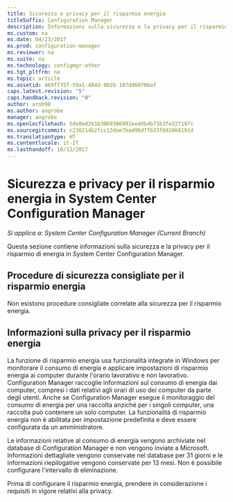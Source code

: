 ```yaml
---
title: Sicurezza e privacy per il risparmio energia
titleSuffix: Configuration Manager
description: Informazioni sulla sicurezza e la privacy per il risparmio di energia in System Center Configuration Manager.
ms.custom: na
ms.date: 04/23/2017
ms.prod: configuration-manager
ms.reviewer: na
ms.suite: na
ms.technology: configmgr-other
ms.tgt_pltfrm: na
ms.topic: article
ms.assetid: 469ff35f-59a1-484d-902b-107dd6070baf
caps.latest.revision: "5"
caps.handback.revision: "0"
author: arob98
ms.author: angrobe
manager: angrobe
ms.openlocfilehash: 5de0ed261b3069306992eeddb4b71b3fe22f197c
ms.sourcegitcommit: c236214b2fcc13dae7bad96d7fb33f692868191d
ms.translationtype: HT
ms.contentlocale: it-IT
ms.lasthandoff: 10/12/2017
---
```

# <a name="security-and-privacy-for-power-management-in-system-center-configuration-manager"></a>Sicurezza e privacy per il risparmio energia in System Center Configuration Manager

*Si applica a: System Center Configuration Manager (Current Branch)*

Questa sezione contiene informazioni sulla sicurezza e la privacy per il risparmio di energia in System Center Configuration Manager.  

## <a name="security-best-practices-for-power-management"></a>Procedure di sicurezza consigliate per il risparmio energia  
 Non esistono procedure consigliate correlate alla sicurezza per il risparmio energia.  

## <a name="privacy-information-for-power-management"></a>Informazioni sulla privacy per il risparmio energia  
 La funzione di risparmio energia usa funzionalità integrate in Windows per monitorare il consumo di energia e applicare impostazioni di risparmio energia ai computer durante l'orario lavorativo e non lavorativo. Configuration Manager raccoglie informazioni sul consumo di energia dai computer, compresi i dati relativi agli orari di uso dei computer da parte degli utenti. Anche se Configuration Manager esegue il monitoraggio del consumo di energia per una raccolta anziché per i singoli computer, una raccolta può contenere un solo computer. La funzionalità di risparmio energia non è abilitata per impostazione predefinita e deve essere configurata da un amministratore.  

 Le informazioni relative al consumo di energia vengono archiviate nel database di Configuration Manager e non vengono inviate a Microsoft. Informazioni dettagliate vengono conservate nel database per 31 giorni e le informazioni riepilogative vengono conservate per 13 mesi. Non è possibile configurare l'intervallo di eliminazione.  

 Prima di configurare il risparmio energia, prendere in considerazione i requisiti in vigore relativi alla privacy.  

